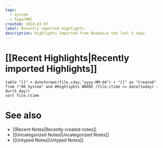 ```yaml
---
tags:
  - system
  - Type/MOC
created: 2024-03-07
label: Recently imported highlights
description: Highlights imported from Readwise the last 5 days
---
```

# [[Recent Highlights|Recently imported Highlights]]

```dataview
table "[[" + dateformat(file.cday,"yyyy-MM-dd") + "]]" as "Created" from !"90 System" and #Highlights WHERE (file.ctime >= date(today) - dur(5 day))
sort file.ctime
```
# See also
- [[Recent Notes|Recently created notes]]
- [[Uncategorized Notes|Uncategorized Notes]]
- [[Untyped Notes|Untyped Notes]]